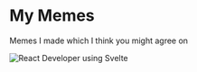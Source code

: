 # My Memes
Memes I made which I think you might agree on

![React Developer using Svelte](https://i.imgflip.com/7brnq6.jpg)
